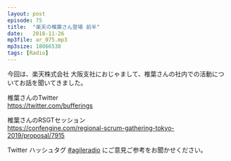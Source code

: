 ```yaml
---
layout: post
episode: 75
title:  "楽天の椎葉さん登場 前半"
date:   2018-11-26
mp3file: ar_075.mp3
mp3size: 18066538
tags: [Radio]
---
```


今回は、楽天株式会社 大阪支社におじゃまして、椎葉さんの社内での活動についてお話を聞いてきました。  

椎葉さんのTwitter  
https://twitter.com/bufferings  

椎葉さんのRSGTセッション  
https://confengine.com/regional-scrum-gathering-tokyo-2019/proposal/7915  


Twitter ハッシュタグ [#agileradio](https://twitter.com/intent/tweet?hashtags=agileradio) にご意見ご参考をお聞かせください。

